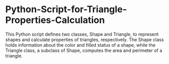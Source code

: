 # Python-Script-for-Triangle-Properties-Calculation
This Python script defines two classes, Shape and Triangle, to represent shapes and calculate properties of triangles, respectively. The Shape class holds information about the color and filled status of a shape, while the Triangle class, a subclass of Shape, computes the area and perimeter of a triangle. 
